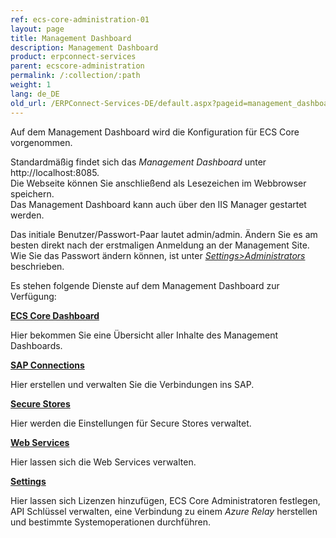 ```yaml
---
ref: ecs-core-administration-01
layout: page
title: Management Dashboard
description: Management Dashboard
product: erpconnect-services
parent: ecscore-administration
permalink: /:collection/:path
weight: 1
lang: de_DE
old_url: /ERPConnect-Services-DE/default.aspx?pageid=management_dashboard
---
```


Auf dem Management Dashboard wird die Konfiguration für ECS Core vorgenommen. 

Standardmäßig findet sich das *Management Dashboard* unter http://localhost:8085. <br>
Die Webseite können Sie anschließend als Lesezeichen im Webbrowser speichern.<br>
Das Management Dashboard kann auch über den IIS Manager gestartet werden. 

Das initiale Benutzer/Passwort-Paar lautet admin/admin. Ändern Sie es am besten direkt nach der erstmaligen Anmeldung an der Management Site. Wie Sie das Passwort ändern können, ist unter *[Settings>Administrators]()* beschrieben. 

Es stehen folgende Dienste auf dem Management Dashboard zur Verfügung:

**[ECS Core Dashboard](./ecscore-dashboard)**

Hier bekommen Sie eine Übersicht aller Inhalte des Management Dashboards. 

**[SAP Connections](./sapconnections)**

Hier erstellen und verwalten Sie die Verbindungen ins SAP.

**[Secure Stores](./ecscore-secure-store)**

Hier werden die Einstellungen für Secure Stores verwaltet.

**[Web Services](./webservices)**

Hier lassen sich die Web Services verwalten.

**[Settings](./settings)**

Hier lassen sich Lizenzen hinzufügen, ECS Core Administratoren festlegen, API Schlüssel verwalten, eine Verbindung zu einem *Azure Relay* herstellen und bestimmte Systemoperationen durchführen.

